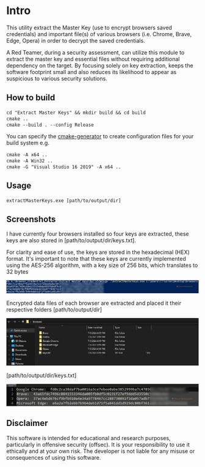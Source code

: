 # Intro
This utility extract the Master Key (use to encrypt browsers saved credentials) and important file(s) of various browsers (i.e. Chrome, Brave, Edge, Opera) in order to decrypt the saved credentials.

A Red Teamer, during a security assessment, can utilize this module to extract the master key and essential files without requiring additional dependency on the target. By focusing solely on key extraction, keeps the software footprint small and also reduces its likelihood to appear as suspicious to various security solutions.


## How to build

```
cd "Extract Master Keys" && mkdir build && cd build
cmake ..
cmake --build . --config Release
```

You can specify the [cmake-generator](https://cmake.org/cmake/help/latest/manual/cmake-generators.7.html) to create configuration files for your build system e.g.

```
cmake -A x64 ..
cmake -A Win32 ..
cmake -G "Visual Studio 16 2019" -A x64 ..
```

## Usage
```
extractMasterKeys.exe [path/to/output/dir]
```

## Screenshots
I have currently four browsers installed so four keys are extracted, these keys are also stored in [path/to/output/dir/keys.txt].

For clarity and ease of use, the keys are stored in the hexadecimal (HEX) format. It's important to note that these keys are currently implemented using the AES-256 algorithm, with a key size of 256 bits, which translates to 32 bytes

![Alt text](/screenshots/1.JPG?raw=true "Optional Title")

Encrypted data files of each browser are extracted and placed it their respective folders [path/to/output/dir]

![Alt text](/screenshots/2.JPG?raw=true "Optional Title")

[path/to/output/dir/keys.txt]

![Alt text](/screenshots/3.JPG?raw=true "Optional Title")


## Disclaimer

This software is intended for educational and research purposes, particularly in offensive security (offsec). It is your responsibility to use it ethically and at your own risk. The developer is not liable for any misuse or consequences of using this software.
